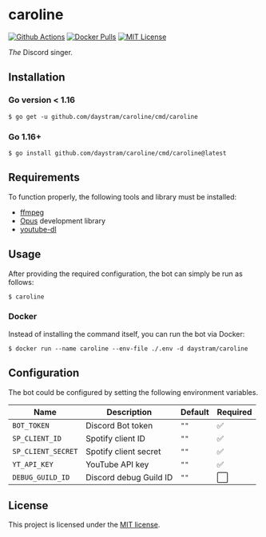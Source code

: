 # caroline

[![Github Actions](https://github.com/daystram/caroline/actions/workflows/ci.yml/badge.svg)](https://github.com/daystram/caroline/actions/workflows/ci.yml)
[![Docker Pulls](https://img.shields.io/docker/pulls/daystram/caroline)](https://hub.docker.com/r/daystram/caroline)
[![MIT License](https://img.shields.io/github/license/daystram/caroline)](https://github.com/daystram/caroline/blob/master/LICENSE)

_The_ Discord singer.

## Installation

### Go version < 1.16

```shell
$ go get -u github.com/daystram/caroline/cmd/caroline
```

### Go 1.16+

```shell
$ go install github.com/daystram/caroline/cmd/caroline@latest
```

## Requirements

To function properly, the following tools and library must be installed:

- [ffmpeg](https://ffmpeg.org/)
- [Opus](https://opus-codec.org/) development library
- [youtube-dl](https://github.com/ytdl-org/youtube-dl)

## Usage

After providing the required configuration, the bot can simply be run as follows:

```shell
$ caroline
```

### Docker

Instead of installing the command itself, you can run the bot via Docker:

```shell
$ docker run --name caroline --env-file ./.env -d daystram/caroline
```

## Configuration

The bot could be configured by setting the following environment variables.

| Name               | Description            | Default | Required |
| ------------------ | ---------------------- | ------- | -------- |
| `BOT_TOKEN`        | Discord Bot token      | `""`    | ✅       |
| `SP_CLIENT_ID`     | Spotify client ID      | `""`    | ✅       |
| `SP_CLIENT_SECRET` | Spotify client secret  | `""`    | ✅       |
| `YT_API_KEY`       | YouTube API key        | `""`    | ✅       |
| `DEBUG_GUILD_ID`   | Discord debug Guild ID | `""`    | ⬜       |

## License

This project is licensed under the [MIT license](./LICENSE).
